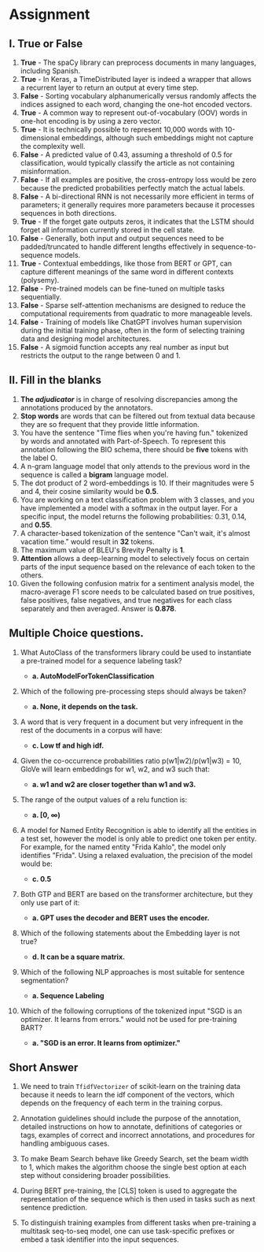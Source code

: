 # Assignment 
## I. True or False

1. **True** - The spaCy library can preprocess documents in many languages, including Spanish.
2. **True** - In Keras, a TimeDistributed layer is indeed a wrapper that allows a recurrent layer to return an output at every time step.
3. **False** - Sorting vocabulary alphanumerically versus randomly affects the indices assigned to each word, changing the one-hot encoded vectors.
4. **True** - A common way to represent out-of-vocabulary (OOV) words in one-hot encoding is by using a zero vector.
5. **True** - It is technically possible to represent 10,000 words with 10-dimensional embeddings, although such embeddings might not capture the complexity well.
6. **False** - A predicted value of 0.43, assuming a threshold of 0.5 for classification, would typically classify the article as not containing misinformation.
7. **False** - If all examples are positive, the cross-entropy loss would be zero because the predicted probabilities perfectly match the actual labels.
8. **False** - A bi-directional RNN is not necessarily more efficient in terms of parameters; it generally requires more parameters because it processes sequences in both directions.
9. **True** - If the forget gate outputs zeros, it indicates that the LSTM should forget all information currently stored in the cell state.
10. **False** - Generally, both input and output sequences need to be padded/truncated to handle different lengths effectively in sequence-to-sequence models.
11. **True** - Contextual embeddings, like those from BERT or GPT, can capture different meanings of the same word in different contexts (polysemy).
12. **False** - Pre-trained models can be fine-tuned on multiple tasks sequentially.
13. **False** - Sparse self-attention mechanisms are designed to reduce the computational requirements from quadratic to more manageable levels.
14. **False** - Training of models like ChatGPT involves human supervision during the initial training phase, often in the form of selecting training data and designing model architectures.
15. **False** - A sigmoid function accepts any real number as input but restricts the output to the range between 0 and 1.

## II. Fill in the blanks

1. **The _adjudicator_** is in charge of resolving discrepancies among the annotations produced by the annotators.
2. **Stop words** are words that can be filtered out from textual data because they are so frequent that they provide little information.
3. You have the sentence "Time flies when you're having fun." tokenized by words and annotated with Part-of-Speech. To represent this annotation following the BIO schema, there should be **five** tokens with the label O.
4. A n-gram language model that only attends to the previous word in the sequence is called a **bigram** language model.
5. The dot product of 2 word-embeddings is 10. If their magnitudes were 5 and 4, their cosine similarity would be **0.5**.
6. You are working on a text classification problem with 3 classes, and you have implemented a model with a softmax in the output layer. For a specific input, the model returns the following probabilities: 0.31, 0.14, and **0.55**.
7. A character-based tokenization of the sentence "Can't wait, it's almost vacation time." would result in **32** tokens.
8. The maximum value of BLEU's Brevity Penalty is **1**.
9. **Attention** allows a deep-learning model to selectively focus on certain parts of the input sequence based on the relevance of each token to the others.
10. Given the following confusion matrix for a sentiment analysis model, the macro-average F1 score needs to be calculated based on true positives, false positives, false negatives, and true negatives for each class separately and then averaged. Answer is **0.878**.

## Multiple Choice questions. 

1. What AutoClass of the transformers library could be used to instantiate a pre-trained model for a sequence labeling task?
   - **a. AutoModelForTokenClassification**

2. Which of the following pre-processing steps should always be taken?
   - **a. None, it depends on the task.**

3. A word that is very frequent in a document but very infrequent in the rest of the documents in a corpus will have:
   - **c. Low tf and high idf.**

4. Given the co-occurrence probabilities ratio p(w1|w2)/p(w1|w3) = 10, GloVe will learn embeddings for w1, w2, and w3 such that:
   - **a. w1 and w2 are closer together than w1 and w3.**

5. The range of the output values of a relu function is:
   - **a. [0, ∞)**

6. A model for Named Entity Recognition is able to identify all the entities in a test set, however the model is only able to predict one token per entity. For example, for the named entity "Frida Kahlo", the model only identifies "Frida". Using a relaxed evaluation, the precision of the model would be:
   - **c. 0.5**

7. Both GTP and BERT are based on the transformer architecture, but they only use part of it:
   - **a. GPT uses the decoder and BERT uses the encoder.**

8. Which of the following statements about the Embedding layer is not true?
   - **d. It can be a square matrix.**

9. Which of the following NLP approaches is most suitable for sentence segmentation?
   - **a. Sequence Labeling**

10. Which of the following corruptions of the tokenized input "SGD is an optimizer. It learns from errors." would not be used for pre-training BART?
    - **a. "SGD is an error. It learns from optimizer."**

## Short Answer

1. We need to train `TfidfVectorizer` of scikit-learn on the training data because it needs to learn the idf component of the vectors, which depends on the frequency of each term in the training corpus.

2. Annotation guidelines should include the purpose of the annotation, detailed instructions on how to annotate, definitions of categories or tags, examples of correct and incorrect annotations, and procedures for handling ambiguous cases.

3. To make Beam Search behave like Greedy Search, set the beam width to 1, which makes the algorithm choose the single best option at each step without considering broader possibilities.

4. During BERT pre-training, the [CLS] token is used to aggregate the representation of the sequence which is then used in tasks such as next sentence prediction.

5. To distinguish training examples from different tasks when pre-training a multitask seq-to-seq model, one can use task-specific prefixes or embed a task identifier into the input sequences.
